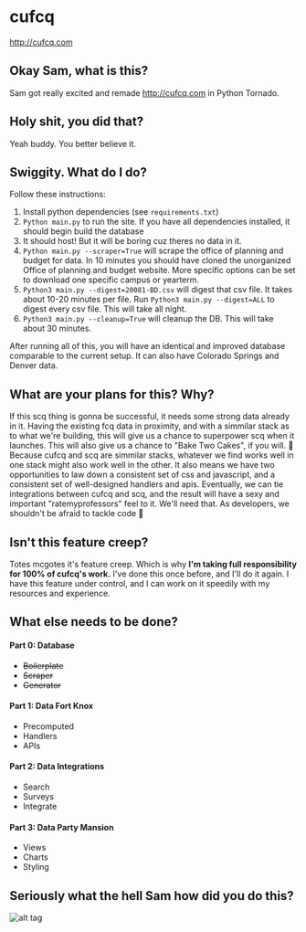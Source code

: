 # cufcq
http://cufcq.com

## Okay Sam, what is this?
Sam got really excited and remade http://cufcq.com in Python Tornado.

## Holy shit, you did that?
Yeah buddy. You better believe it.

## Swiggity. What do I do?
Follow these instructions:

1. Install python dependencies (see `requirements.txt`)
2. `Python main.py` to run the site. If you have all dependencies installed, it should begin build the database
3. It should host! But it will be boring cuz theres no data in it.
4. `Python main.py --scraper=True` will scrape the office of planning and budget for data. In 10 minutes you should have cloned the unorganized Office of planning and budget website. More specific options can be set to download one specific campus or yearterm.
5. `Python3 main.py --digest=20081-BD.csv` will digest that csv file. It takes about 10-20 minutes per file. Run `Python3 main.py --digest=ALL` to digest every csv file. This will take all night.
6. `Python3 main.py --cleanup=True` will cleanup the DB. This will take about 30 minutes.

After running all of this, you will have an identical and improved database comparable to the current setup. It can also have Colorado Springs and Denver data.

## What are your plans for this? Why?
If this scq thing is gonna be successful, it needs some strong data already in it. Having the existing fcq data in proximity, and with a simmilar stack as to what we're building, this will give us a chance to superpower scq when it launches. This will also give us a chance to "Bake Two Cakes", if you will. :cake: Because cufcq and scq are simmilar stacks, whatever we find works well in one stack might also work well in the other. It also means we have two opportunities to law down a consistent set of css and javascript, and a consistent set of well-designed handlers and apis. Eventually, we can tie integrations between cufcq and scq, and the result will have a sexy and important "ratemyprofessors" feel to it. We'll need that. As developers, we shouldn't be afraid to tackle code :muscle:

## Isn't this feature creep?
Totes mcgotes it's feature creep. Which is why **I'm taking full responsibility for 100% of cufcq's work.** I've done this once before, and I'll do it again. I have this feature under control, and I can work on it speedily with my resources and experience.

## What else needs to be done?

#### Part 0: Database
* ~~Boilerplate~~
* ~~Scraper~~
* ~~Generator~~

#### Part 1: Data Fort Knox
* Precomputed
* Handlers
* APIs

#### Part 2: Data Integrations
* Search
* Surveys
* Integrate

#### Part 3: Data Party Mansion
* Views
* Charts
* Styling

## Seriously what the hell Sam how did you do this?
![alt tag](http://i.imgur.com/YdmGHYG.gif)
